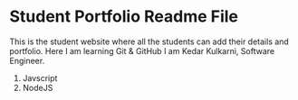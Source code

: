 # Student Portfolio Readme File

This is the student website where all the students can add their details and portfolio.
Here I am learning Git & GitHub
I am Kedar Kulkarni, Software Engineer.

1. Javscript
2. NodeJS
